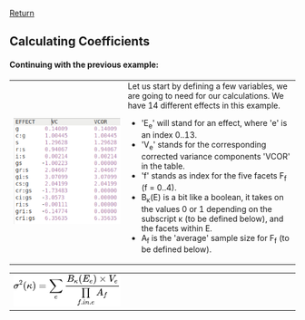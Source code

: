 [Return](professionals.md)
## Calculating Coefficients ##
#### Continuing with the previous example: ####
<table><tr><td width = "40%"><img src="img/VCOR.png"></td><td>
Let us start by defining a few variables, we are going to need for our calculations. We have 14 different effects in this example. <UL>
<LI>'E<sub>e</sub>' will stand for an effect, where 'e' is an index 0..13. </LI>
<LI>'V<sub>e</sub>' stands for the corresponding corrected variance components 'VCOR' in the table.</LI>
<LI>'f' stands as index for the five facets F<sub>f</sub> (f = 0..4).</LI>
<LI>B<sub>&kappa;</sub>(E) is a bit like a boolean, it takes on the values 0 or 1 depending on the subscript &kappa; (to be defined below), and the facets within E.</LI>
<LI>A<sub>f</sub> is the 'average' sample size for F<sub>f</sub> (to be defined below).</LI>
</UL>
</td></tr></table>
<table><tr><td width = "40%">

<div align="center"><img style="background: white;" src="svg/xkaC3xEuCx.svg"></div>
</td><td>   </td></tr></table>